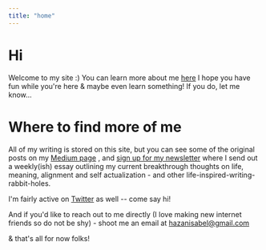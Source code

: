 ```yaml
---
title: "home"
---
```


# Hi 
Welcome to my site :) You can learn more about me [here](/about.md) I hope you have fun while you're here & maybe even learn something! If you do, let me know...

# Where to find more of me
All of my writing is stored on this site, but you can see some of the original posts on my [Medium page](https://medium.com/@isabelhazan) , and [sign up for my newsletter](https://isabelhazan.ck.page/) where I send out a weekly(ish) essay outlining my current breakthrough thoughts on life, meaning, alignment and self actualization - and other life-inspired-writing-rabbit-holes. 

I'm fairly active on [Twitter](https://twitter.com/isabelhazan) as well -- come say hi!

And if you'd like to reach out to me directly (I love making new internet friends so do not be shy) - shoot me an email at hazanisabel@gmail.com 

& that's all for now folks! 


